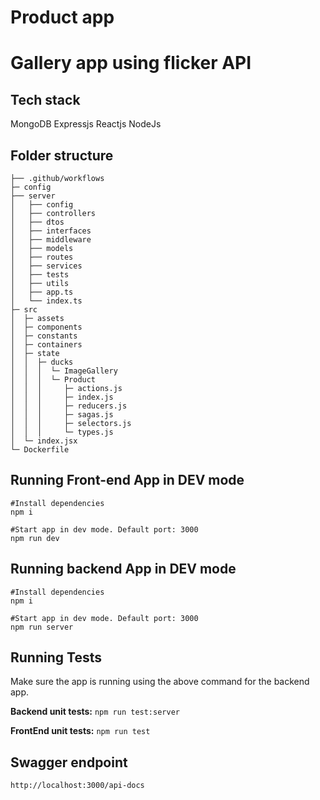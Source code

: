 # Product app
# Gallery app using flicker API
## Tech stack

MongoDB
Expressjs
Reactjs
NodeJs

## Folder structure 
```
├── .github/workflows
├─ config
├── server
│   ├── config
│   ├── controllers
│   ├── dtos
│   ├── interfaces
│   ├── middleware
│   ├── models
│   ├── routes
│   ├── services
│   ├── tests
│   ├── utils
│   ├── app.ts
│   └── index.ts
├─ src
│  ├─ assets
│  ├─ components
│  ├─ constants
│  ├─ containers
│  ├─ state
│  │  ├─ ducks
│  │  │  └─ ImageGallery
│  │  │  └─ Product
│  │  │     ├─ actions.js
│  │  │     ├─ index.js
│  │  │     ├─ reducers.js
│  │  │     ├─ sagas.js
│  │  │     ├─ selectors.js
│  │  │     └─ types.js
│  └─ index.jsx
└─ Dockerfile
```


## Running Front-end App in DEV mode
``` 
#Install dependencies
npm i 

#Start app in dev mode. Default port: 3000
npm run dev 
```

## Running backend App in DEV mode
``` 
#Install dependencies
npm i 

#Start app in dev mode. Default port: 3000
npm run server 
```

## Running Tests
Make sure the app is running using the above command for the backend app.

**Backend unit tests:**
```npm run test:server```

**FrontEnd unit tests:**
```npm run test```

## Swagger endpoint

``` http://localhost:3000/api-docs ```
